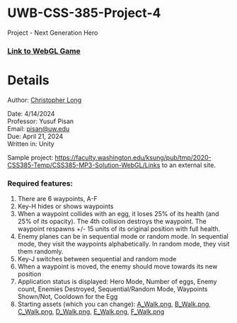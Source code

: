 # UWB-CSS-385-Project-4
Project - Next Generation Hero

### [Link to WebGL Game](https://wristbandshackles.github.io/UWB-CSS-385-Project-4/Builds/)

# Details
Author: [Christopher Long](https://www.linkedin.com/in/christopher--long/)

Date: 4/14/2024<br>
Professor: Yusuf Pisan<br>
Email: pisan@uw.edu<br>
Due: April 21, 2024<br>
Written in: Unity<br>

Sample project: https://faculty.washington.edu/ksung/pub/tmp/2020-CSS385-Temp/CSS385-MP3-Solution-WebGL/Links to an external site.

### Required features:
1. There are 6 waypoints, A-F
1. Key-H hides or shows waypoints
1. When a waypoint collides with an egg, it loses 25% of its health (and 25% of its opacity). The 4th collision destroys the waypoint. The waypoint respawns +/- 15 units of its original position with full health.
1. Enemy planes can be in sequential mode or random mode. In sequential mode, they visit the waypoints alphabetically. In random mode, they visit them randomly.
1. Key-J switches between sequential and random mode
1. When a waypoint is moved, the enemy should move towards its new position
1. Application status is displayed: Hero Mode, Number of eggs, Enemy count, Enemies Destroyed, Sequential/Random Mode, Waypoints Shown/Not, Cooldown for the Egg
1. Starting assets (which you can change): [A_Walk.png](https://github.com/WristBandShackles/UWB-CSS-385-Project-4/assets/103238301/55f8f29d-485b-4c6a-8846-13ce2e32f3bb), [B_Walk.png](https://github.com/WristBandShackles/UWB-CSS-385-Project-4/assets/103238301/a162379c-b114-49bb-89e6-cdee2968d7d0), [C_Walk.png](https://github.com/WristBandShackles/UWB-CSS-385-Project-4/assets/103238301/b1736582-bc2e-4533-90a7-cb7a005c321f), [D_Walk.png](https://github.com/WristBandShackles/UWB-CSS-385-Project-4/assets/103238301/1cf35688-918a-4af1-99bc-92b0d44ebe45), [E_Walk.png](https://github.com/WristBandShackles/UWB-CSS-385-Project-4/assets/103238301/a827010b-34b0-4b25-a207-e997213d2ec4), [F_Walk.png](https://github.com/WristBandShackles/UWB-CSS-385-Project-4/assets/103238301/64e8a024-3e08-4741-b17b-c1629a5eb1d9)
